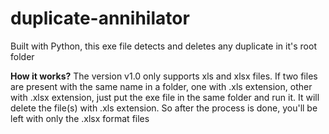 # duplicate-annihilator
Built with Python, this exe file detects and deletes any duplicate in it's root folder

**How it works?**
The version v1.0 only supports xls and xlsx files. If two files are present with the same name in a folder, one with .xls extension, other with .xlsx extension, just put the exe file in the same folder and run it. It will delete the file(s) with .xls extension. So after the process is done, you'll be left with only the .xlsx format files
